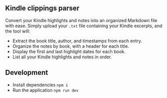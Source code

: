 ## Kindle clippings parser

Convert your Kindle highlights and notes into an organized Markdown file with ease. Simply upload your `.txt` file containing your Kindle excerpts, and the tool will:

- Extract the book title, author, and timestamps from each entry.
- Organize the notes by book, with a header for each title.
- Display the first and last highlight dates for each book.
- List all your Kindle highlights and notes in order.

## Development

- Install dependencies `npm i`
- Run the application `npm run dev`